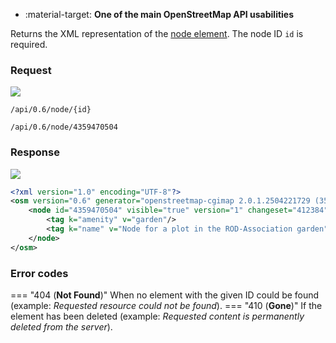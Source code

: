 <div class="grid cards" markdown>

- :material-target: **One of the main OpenStreetMap API usabilities**

</div>

Returns the XML representation of the [node element](../general_information/elements.md#elements-description). The node ID `id` is required.

### Request

![](https://img.shields.io/badge/GET-green)

```
/api/0.6/node/{id}
```

``` title="Example node request"
/api/0.6/node/4359470504
```

### Response

![](https://img.shields.io/badge/Response-200%20OK-brightgreen)

``` xml linenums="1" hl_lines="3-6"
<?xml version="1.0" encoding="UTF-8"?>
<osm version="0.6" generator="openstreetmap-cgimap 2.0.1.2504221729 (3523567 faffy.openstreetmap.org)" copyright="OpenStreetMap and contributors" attribution="http://www.openstreetmap.org/copyright" license="http://opendatacommons.org/licenses/odbl/1-0/">
    <node id="4359470504" visible="true" version="1" changeset="412384" timestamp="2025-04-23T11:36:48Z" user="JayStecki" uid="22098" lat="50.8038794" lon="16.2646154">
        <tag k="amenity" v="garden"/>
        <tag k="name" v="Node for a plot in the ROD-Association garden"/>
    </node>
</osm>
```

### Error codes

=== "404 (**Not Found**)"
    When no element with the given ID could be found (example: *Requested resource could not be found*).
=== "410 (**Gone**)"
    If the element has been deleted (example: *Requested content is permanently deleted from the server*).